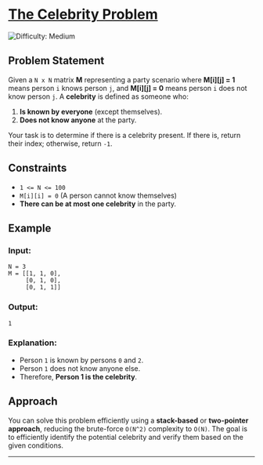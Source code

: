 # [The Celebrity Problem](https://www.geeksforgeeks.org/problems/the-celebrity-problem/1)

![Difficulty: Medium](https://camo.githubusercontent.com/176ec7c488abb3e7a96dcbd9e6be47ba062d84e8a79dbdc3497d1aed1439811a/68747470733a2f2f696d672e736869656c64732e696f2f62616467652f446966666963756c74792d4d656469756d2d6f72616e6765)

## Problem Statement
Given a `N x N` matrix **M** representing a party scenario where **M[i][j] = 1** means person `i` knows person `j`, and **M[i][j] = 0** means person `i` does not know person `j`. A **celebrity** is defined as someone who:

1. **Is known by everyone** (except themselves).
2. **Does not know anyone** at the party.

Your task is to determine if there is a celebrity present. If there is, return their index; otherwise, return `-1`.

## Constraints
- `1 <= N <= 100`
- `M[i][i] = 0` (A person cannot know themselves)
- **There can be at most one celebrity** in the party.

## Example
### **Input:**
```
N = 3
M = [[1, 1, 0],
     [0, 1, 0],
     [0, 1, 1]]
```
### **Output:**
```
1
```
### **Explanation:**
- Person `1` is known by persons `0` and `2`.
- Person `1` does not know anyone else.
- Therefore, **Person 1 is the celebrity**.

## Approach
You can solve this problem efficiently using a **stack-based** or **two-pointer approach**, reducing the brute-force `O(N^2)` complexity to `O(N)`. The goal is to efficiently identify the potential celebrity and verify them based on the given conditions.

---

